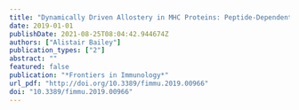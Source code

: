 ```yaml
---
title: "Dynamically Driven Allostery in MHC Proteins: Peptide-Dependent Tuning of Class I MHC Global Flexibility"
date: 2019-01-01
publishDate: 2021-08-25T08:04:42.944674Z
authors: ["Alistair Bailey"]
publication_types: ["2"]
abstract: ""
featured: false
publication: "*Frontiers in Immunology*"
url_pdf: "http://doi.org/10.3389/fimmu.2019.00966"
doi: "10.3389/fimmu.2019.00966"
---
```


